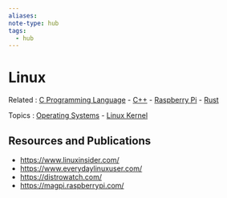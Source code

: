 ```yaml
---
aliases:
note-type: hub
tags:
  - hub
---
```


# Linux

Related : [C Programming Language](C%20Programming%20Language) - [C++](C++) - [Raspberry Pi](Raspberry%20Pi.md) - [Rust](4-hub-notes-🚉/Rust.md)

Topics : [Operating Systems](Operating%20Systems) - [Linux Kernel](Linux%20Kernel)

## Resources and Publications

- <https://www.linuxinsider.com/>
- <https://www.everydaylinuxuser.com/>
- <https://distrowatch.com/>
- <https://magpi.raspberrypi.com/>
